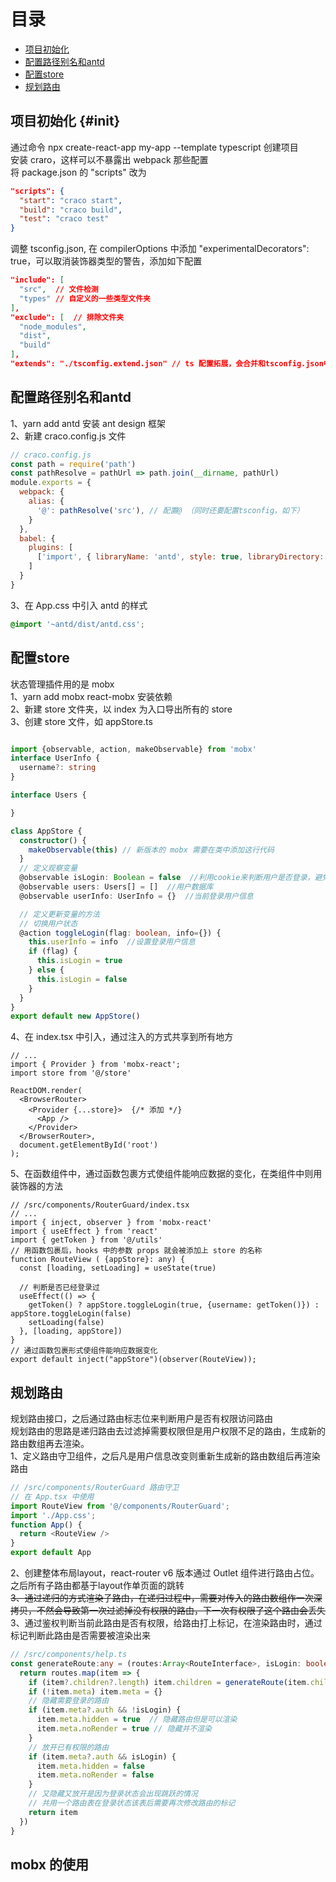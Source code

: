 # 目录
- [项目初始化](#项目初始化)
- [配置路径别名和antd](#配置路径别名和antd)
- [配置store](#配置store)
- [规划路由](#规划路由)
## 项目初始化 {#init}
通过命令 npx create-react-app my-app --template typescript 创建项目  
安装 craro，这样可以不暴露出 webpack 那些配置  
将 package.json 的 "scripts" 改为
```json
"scripts": {
  "start": "craco start",
  "build": "craco build",
  "test": "craco test"
}
```
调整 tsconfig.json, 在 compilerOptions 中添加 "experimentalDecorators": true，可以取消装饰器类型的警告，添加如下配置
```json
"include": [
  "src",  // 文件检测
  "types" // 自定义的一些类型文件夹
],
"exclude": [  // 排除文件夹
  "node_modules",
  "dist",
  "build"
],
"extends": "./tsconfig.extend.json" // ts 配置拓展，会合并和tsconfig.json中
```
## 配置路径别名和antd
1、yarn add antd 安装 ant design 框架  
2、新建 craco.config.js 文件
```js
// craco.config.js
const path = require('path')
const pathResolve = pathUrl => path.join(__dirname, pathUrl)
module.exports = {
  webpack: {
    alias: {
      '@': pathResolve('src'), // 配置@ （同时还要配置tsconfig，如下）
    }
  },
  babel: {
    plugins: [
      ['import', { libraryName: 'antd', style: true, libraryDirectory: 'es' }] // 配置antd 按需引入
    ]
  }
}
```
3、在 App.css 中引入 antd 的样式
```css
@import '~antd/dist/antd.css';
```
## 配置store
状态管理插件用的是 mobx  
1、yarn add mobx react-mobx 安装依赖  
2、新建 store 文件夹，以 index 为入口导出所有的 store  
3、创建 store 文件，如 appStore.ts
```ts

import {observable, action, makeObservable} from 'mobx'
interface UserInfo {
  username?: string
}

interface Users {

}

class AppStore {
  constructor() {
    makeObservable(this) // 新版本的 mobx 需要在类中添加这行代码
  }
  // 定义观察变量
  @observable isLogin: Boolean = false  //利用cookie来判断用户是否登录，避免刷新页面后登录状态丢失
  @observable users: Users[] = []  //用户数据库
  @observable userInfo: UserInfo = {}  //当前登录用户信息

  // 定义更新变量的方法
  // 切换用户状态
  @action toggleLogin(flag: boolean, info={}) {
    this.userInfo = info  //设置登录用户信息
    if (flag) {
      this.isLogin = true
    } else {
      this.isLogin = false
    }
  }
}
export default new AppStore()
```
4、在 index.tsx 中引入，通过注入的方式共享到所有地方
```tsx
// ...
import { Provider } from 'mobx-react'; 
import store from '@/store'

ReactDOM.render(
  <BrowserRouter>
    <Provider {...store}>  {/* 添加 */}
      <App />
    </Provider>
  </BrowserRouter>,
  document.getElementById('root')
);
```
5、在函数组件中，通过函数包裹方式使组件能响应数据的变化，在类组件中则用装饰器的方法
```tsx
// /src/components/RouterGuard/index.tsx
// ...
import { inject, observer } from 'mobx-react'
import { useEffect } from 'react'
import { getToken } from '@/utils'
// 用函数包裹后，hooks 中的参数 props 就会被添加上 store 的名称
function RouteView ( {appStore}: any) {
  const [loading, setLoading] = useState(true)

  // 判断是否已经登录过
  useEffect(() => {
    getToken() ? appStore.toggleLogin(true, {username: getToken()}) : appStore.toggleLogin(false)
    setLoading(false)
  }, [loading, appStore])
}
// 通过函数包裹形式使组件能响应数据变化
export default inject("appStore")(observer(RouteView));
```
## 规划路由
规划路由接口，之后通过路由标志位来判断用户是否有权限访问路由  
规划路由的思路是递归路由去过滤掉需要权限但是用户权限不足的路由，生成新的路由数组再去渲染。  
1、定义路由守卫组件，之后凡是用户信息改变则重新生成新的路由数组后再渲染路由
```js
// /src/components/RouterGuard 路由守卫
// 在 App.tsx 中使用
import RouteView from '@/components/RouterGuard';
import './App.css';
function App() {
  return <RouteView />
}
export default App

```
2、创建整体布局layout，react-router v6 版本通过 Outlet 组件进行路由占位。之后所有子路由都基于layout作单页面的跳转  
~~3、通过递归的方式渲染子路由，在递归过程中，需要对传入的路由数组作一次深拷贝，不然会导致第一次过滤掉没有权限的路由，下一次有权限了这个路由会丢失~~  
3、通过鉴权判断当前此路由是否有权限，给路由打上标记，在渲染路由时，通过标记判断此路由是否需要被渲染出来
```ts
// /src/components/help.ts
const generateRoute:any = (routes:Array<RouteInterface>, isLogin: boolean = false, userInfo: any = {}) => {
  return routes.map(item => {
    if (item?.children?.length) item.children = generateRoute(item.children, isLogin, userInfo)
    if (!item.meta) item.meta = {}
    // 隐藏需要登录的路由
    if (item.meta?.auth && !isLogin) {
      item.meta.hidden = true  // 隐藏路由但是可以渲染
      item.meta.noRender = true // 隐藏并不渲染
    }
    // 放开已有权限的路由
    if (item.meta?.auth && isLogin) {
      item.meta.hidden = false
      item.meta.noRender = false
    }
    // 又隐藏又放开是因为登录状态会出现跳跃的情况
    // 共用一个路由表在登录状态该表后需要再次修改路由的标记
    return item
  })
}
```
## mobx 的使用

